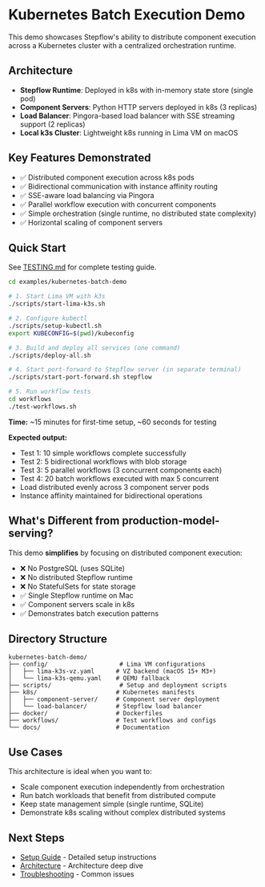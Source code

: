 # Kubernetes Batch Execution Demo

This demo showcases Stepflow's ability to distribute component execution across a Kubernetes cluster with a centralized orchestration runtime.

## Architecture

- **Stepflow Runtime**: Deployed in k8s with in-memory state store (single pod)
- **Component Servers**: Python HTTP servers deployed in k8s (3 replicas)
- **Load Balancer**: Pingora-based load balancer with SSE streaming support (2 replicas)
- **Local k3s Cluster**: Lightweight k8s running in Lima VM on macOS

## Key Features Demonstrated

- ✅ Distributed component execution across k8s pods
- ✅ Bidirectional communication with instance affinity routing
- ✅ SSE-aware load balancing via Pingora
- ✅ Parallel workflow execution with concurrent components
- ✅ Simple orchestration (single runtime, no distributed state complexity)
- ✅ Horizontal scaling of component servers

## Quick Start

See [TESTING.md](TESTING.md) for complete testing guide.

```bash
cd examples/kubernetes-batch-demo

# 1. Start Lima VM with k3s
./scripts/start-lima-k3s.sh

# 2. Configure kubectl
./scripts/setup-kubectl.sh
export KUBECONFIG=$(pwd)/kubeconfig

# 3. Build and deploy all services (one command)
./scripts/deploy-all.sh

# 4. Start port-forward to Stepflow server (in separate terminal)
./scripts/start-port-forward.sh stepflow

# 5. Run workflow tests
cd workflows
./test-workflows.sh
```

**Time:** ~15 minutes for first-time setup, ~60 seconds for testing

**Expected output:**
- Test 1: 10 simple workflows complete successfully
- Test 2: 5 bidirectional workflows with blob storage
- Test 3: 5 parallel workflows (3 concurrent components each)
- Test 4: 20 batch workflows executed with max 5 concurrent
- Load distributed evenly across 3 component server pods
- Instance affinity maintained for bidirectional operations

## What's Different from production-model-serving?

This demo **simplifies** by focusing on distributed component execution:

- ❌ No PostgreSQL (uses SQLite)
- ❌ No distributed Stepflow runtime
- ❌ No StatefulSets for state storage
- ✅ Single Stepflow runtime on Mac
- ✅ Component servers scale in k8s
- ✅ Demonstrates batch execution patterns

## Directory Structure

```
kubernetes-batch-demo/
├── config/                    # Lima VM configurations
│   ├── lima-k3s-vz.yaml      # VZ backend (macOS 15+ M3+)
│   └── lima-k3s-qemu.yaml    # QEMU fallback
├── scripts/                   # Setup and deployment scripts
├── k8s/                      # Kubernetes manifests
│   ├── component-server/     # Component server deployment
│   └── load-balancer/        # Stepflow load balancer
├── docker/                   # Dockerfiles
├── workflows/                # Test workflows and configs
└── docs/                     # Documentation
```

## Use Cases

This architecture is ideal when you want to:

- Scale component execution independently from orchestration
- Run batch workloads that benefit from distributed compute
- Keep state management simple (single runtime, SQLite)
- Demonstrate k8s scaling without complex distributed systems

## Next Steps

- [Setup Guide](docs/SETUP.md) - Detailed setup instructions
- [Architecture](docs/ARCHITECTURE.md) - Architecture deep dive
- [Troubleshooting](docs/TROUBLESHOOTING.md) - Common issues
